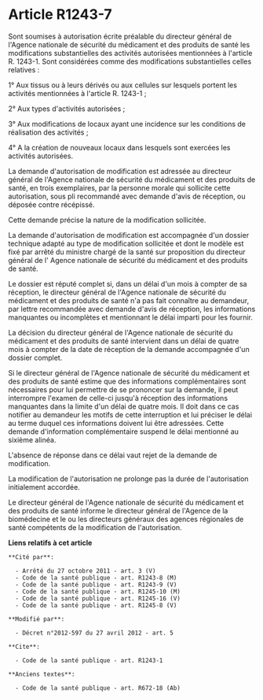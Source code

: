 # Article R1243-7

Sont soumises à autorisation écrite préalable du directeur général de l'Agence nationale de sécurité du médicament et des
produits de santé les modifications substantielles des activités autorisées mentionnées à l'article R. 1243-1. Sont
considérées comme des modifications substantielles celles relatives : 

1° Aux tissus ou à leurs dérivés ou aux cellules sur lesquels portent les activités mentionnées à l'article R. 1243-1 ; 

2° Aux types d'activités autorisées ; 

3° Aux modifications de locaux ayant une incidence sur les conditions de réalisation des activités ; 

4° A la création de nouveaux locaux dans lesquels sont exercées les activités autorisées. 

La demande d'autorisation de modification est adressée au directeur général de l'Agence nationale de sécurité du médicament
et des produits de santé, en trois exemplaires, par la personne morale qui sollicite cette autorisation, sous pli recommandé
avec demande d'avis de réception, ou déposée contre récépissé. 

Cette demande précise la nature de la modification sollicitée. 

La demande d'autorisation de modification est accompagnée d'un dossier technique adapté au type de modification sollicitée et
dont le modèle est fixé par arrêté du ministre chargé de la santé sur proposition du directeur général de l'        Agence
nationale de sécurité du médicament et des produits de santé. 

Le dossier est réputé complet si, dans un délai d'un mois à compter de sa réception, le directeur général de l'Agence
nationale de sécurité du médicament et des produits de santé n'a pas fait connaître au demandeur, par lettre recommandée avec
demande d'avis de réception, les informations manquantes ou incomplètes et mentionnant le délai imparti pour les fournir. 

La décision du directeur général de l'Agence nationale de sécurité du médicament et des produits de santé intervient dans un
délai de quatre mois à compter de la date de réception de la demande accompagnée d'un dossier complet. 

Si le directeur général de l'Agence nationale de sécurité du médicament et des produits de santé estime que des informations
complémentaires sont nécessaires pour lui permettre de se prononcer sur la demande, il peut interrompre l'examen de celle-ci
jusqu'à réception des informations manquantes dans la limite d'un délai de quatre mois. Il doit dans ce cas notifier au
demandeur les motifs de cette interruption et lui préciser le délai au terme duquel ces informations doivent lui être
adressées. Cette demande d'information complémentaire suspend le délai mentionné au sixième alinéa. 

L'absence de réponse dans ce délai vaut rejet de la demande de modification. 

La modification de l'autorisation ne prolonge pas la durée de l'autorisation initialement accordée. 

Le directeur général de l'Agence nationale de sécurité du médicament et des produits de santé informe le directeur général de
l'Agence de la biomédecine et le ou les directeurs généraux des agences régionales de santé compétents de la modification de
l'autorisation.

**Liens relatifs à cet article**

	**Cité par**:

	  - Arrêté du 27 octobre 2011 - art. 3 (V)
	  - Code de la santé publique - art. R1243-8 (M)
	  - Code de la santé publique - art. R1243-9 (V)
	  - Code de la santé publique - art. R1245-10 (M)
	  - Code de la santé publique - art. R1245-16 (V)
	  - Code de la santé publique - art. R1245-8 (V)

	**Modifié par**:

	  - Décret n°2012-597 du 27 avril 2012 - art. 5

	**Cite**:

	  - Code de la santé publique - art. R1243-1

	**Anciens textes**:

	  - Code de la santé publique - art. R672-18 (Ab)

